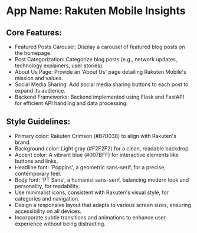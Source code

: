 # **App Name**: Rakuten Mobile Insights

## Core Features:

- Featured Posts Carousel: Display a carousel of featured blog posts on the homepage.
- Post Categorization: Categorize blog posts (e.g., network updates, technology explainers, user stories).
- About Us Page: Provide an 'About Us' page detailing Rakuten Mobile's mission and values.
- Social Media Sharing: Add social media sharing buttons to each post to expand its audience.
- Backend Frameworks: Backend implemented using Flask and FastAPI for efficient API handling and data processing.

## Style Guidelines:

- Primary color: Rakuten Crimson (#B70038) to align with Rakuten's brand.
- Background color: Light gray (#F2F2F2) for a clean, readable backdrop.
- Accent color: A vibrant blue (#007BFF) for interactive elements like buttons and links.
- Headline font: 'Poppins', a geometric sans-serif, for a precise, contemporary feel.
- Body font: 'PT Sans', a humanist sans-serif, balancing modern look and personality, for readability.
- Use minimalist icons, consistent with Rakuten's visual style, for categories and navigation.
- Design a responsive layout that adapts to various screen sizes, ensuring accessibility on all devices.
- Incorporate subtle transitions and animations to enhance user experience without being distracting.